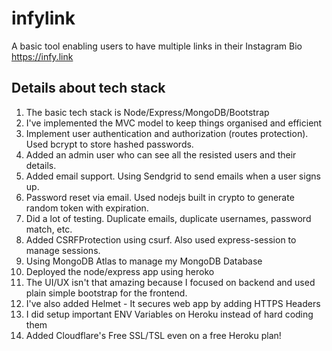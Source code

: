 # infylink
A basic tool enabling users to have multiple links in their Instagram Bio https://infy.link

## Details about tech stack
1. The basic tech stack is Node/Express/MongoDB/Bootstrap
2. I've implemented the MVC model to keep things organised and efficient
3. Implement user authentication and authorization (routes protection). Used bcrypt to store hashed passwords.
4. Added an admin user who can see all the resisted users and their details.
5. Added email support. Using Sendgrid to send emails when a user signs up.
6. Password reset via email. Used nodejs built in crypto to generate random token with expiration.
7. Did a lot of testing. Duplicate emails, duplicate usernames, password match, etc.
8. Added CSRFProtection using csurf. Also used express-session to manage sessions.
9. Using MongoDB Atlas to manage my MongoDB Database
10. Deployed the node/express app using heroko
11. The UI/UX isn't that amazing because I focused on backend and used plain simple bootstrap for the frontend.
12. I've also added Helmet - It secures web app by adding HTTPS Headers
13. I did setup important ENV Variables on Heroku instead of hard coding them
14. Added Cloudflare's Free SSL/TSL even on a free Heroku plan!
